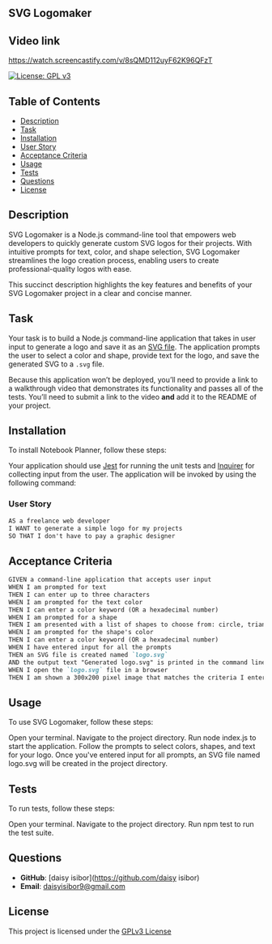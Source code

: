 ## SVG Logomaker

 ## Video link
  https://watch.screencastify.com/v/8sQMD112uyF62K96QFzT


[![License: GPL v3](https://img.shields.io/badge/License-GPLv3-purple.svg)](https://www.gnu.org/licenses/gpl-3.0)


## Table of Contents
- [Description](#description)
- [Task](#task)
- [Installation](#installation)
- [User Story](#user-story)
- [Acceptance Criteria](#acceptance-criteria)
- [Usage](#usage)
- [Tests](#tests)
- [Questions](#questions)
- [License](#license)


## Description

SVG Logomaker is a Node.js command-line tool that empowers web developers to quickly generate custom SVG logos for their projects. With intuitive prompts for text, color, and shape selection, SVG Logomaker streamlines the logo creation process, enabling users to create professional-quality logos with ease.

This succinct description highlights the key features and benefits of your SVG Logomaker project in a clear and concise manner.

## Task

Your task is to build a Node.js command-line application that takes in user input to generate a logo and save it as an [SVG file](https://en.wikipedia.org/wiki/Scalable_Vector_Graphics). The application prompts the user to select a color and shape, provide text for the logo, and save the generated SVG to a `.svg` file.

Because this application won’t be deployed, you’ll need to provide a link to a walkthrough video that demonstrates its functionality and passes all of the tests. You’ll need to submit a link to the video **and** add it to the README of your project.
## Installation

To install Notebook Planner, follow these steps:

Your application should use [Jest](https://www.npmjs.com/package/jest) for running the unit tests and [Inquirer](https://www.npmjs.com/package/inquirer/v/8.2.4) for collecting input from the user. The application will be invoked by using the following command:

### User Story

```md
AS a freelance web developer
I WANT to generate a simple logo for my projects
SO THAT I don't have to pay a graphic designer
```

## Acceptance Criteria

```md
GIVEN a command-line application that accepts user input
WHEN I am prompted for text
THEN I can enter up to three characters
WHEN I am prompted for the text color
THEN I can enter a color keyword (OR a hexadecimal number)
WHEN I am prompted for a shape
THEN I am presented with a list of shapes to choose from: circle, triangle, and square
WHEN I am prompted for the shape's color
THEN I can enter a color keyword (OR a hexadecimal number)
WHEN I have entered input for all the prompts
THEN an SVG file is created named `logo.svg`
AND the output text "Generated logo.svg" is printed in the command line
WHEN I open the `logo.svg` file in a browser
THEN I am shown a 300x200 pixel image that matches the criteria I entered
```
## Usage

To use SVG Logomaker, follow these steps:

Open your terminal.
Navigate to the project directory.
Run node index.js to start the application.
Follow the prompts to select colors, shapes, and text for your logo.
Once you've entered input for all prompts, an SVG file named logo.svg will be created in the project directory.


## Tests

To run tests, follow these steps:

Open your terminal.
Navigate to the project directory.
Run npm test to run the test suite.


## Questions

- **GitHub**: [daisy isibor](https://github.com/daisy isibor)
- **Email**: daisyisibor9@gmail.com

## License
  This project is licensed under the [GPLv3 License](https://www.gnu.org/licenses/gpl-3.0)